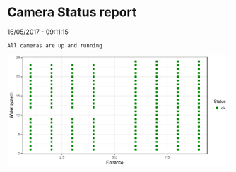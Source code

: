 Camera Status report
================
16/05/2017 - 09:11:15

    All cameras are up and running

![](camreport_files/figure-markdown_github/unnamed-chunk-2-1.png)
